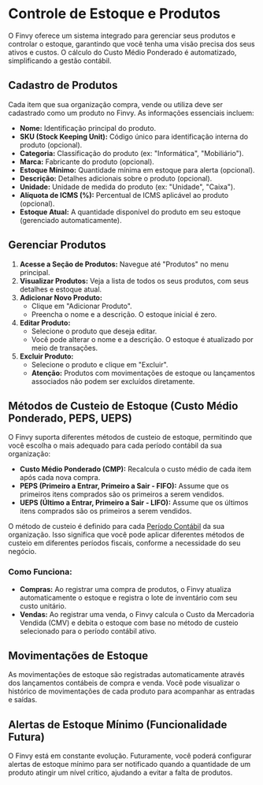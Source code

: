 # Controle de Estoque e Produtos

O Finvy oferece um sistema integrado para gerenciar seus produtos e controlar o estoque, garantindo que você tenha uma visão precisa dos seus ativos e custos. O cálculo do Custo Médio Ponderado é automatizado, simplificando a gestão contábil.

## Cadastro de Produtos

Cada item que sua organização compra, vende ou utiliza deve ser cadastrado como um produto no Finvy. As informações essenciais incluem:

*   **Nome:** Identificação principal do produto.
*   **SKU (Stock Keeping Unit):** Código único para identificação interna do produto (opcional).
*   **Categoria:** Classificação do produto (ex: "Informática", "Mobiliário").
*   **Marca:** Fabricante do produto (opcional).
*   **Estoque Mínimo:** Quantidade mínima em estoque para alerta (opcional).
*   **Descrição:** Detalhes adicionais sobre o produto (opcional).
*   **Unidade:** Unidade de medida do produto (ex: "Unidade", "Caixa").
*   **Alíquota de ICMS (%):** Percentual de ICMS aplicável ao produto (opcional).
*   **Estoque Atual:** A quantidade disponível do produto em seu estoque (gerenciado automaticamente).

## Gerenciar Produtos

1.  **Acesse a Seção de Produtos:** Navegue até "Produtos" no menu principal.
2.  **Visualizar Produtos:** Veja a lista de todos os seus produtos, com seus detalhes e estoque atual.
3.  **Adicionar Novo Produto:**
    *   Clique em "Adicionar Produto".
    *   Preencha o nome e a descrição. O estoque inicial é zero.
4.  **Editar Produto:**
    *   Selecione o produto que deseja editar.
    *   Você pode alterar o nome e a descrição. O estoque é atualizado por meio de transações.
5.  **Excluir Produto:**
    *   Selecione o produto e clique em "Excluir".
    *   **Atenção:** Produtos com movimentações de estoque ou lançamentos associados não podem ser excluídos diretamente.

## Métodos de Custeio de Estoque (Custo Médio Ponderado, PEPS, UEPS)

O Finvy suporta diferentes métodos de custeio de estoque, permitindo que você escolha o mais adequado para cada período contábil da sua organização:

*   **Custo Médio Ponderado (CMP):** Recalcula o custo médio de cada item após cada nova compra.
*   **PEPS (Primeiro a Entrar, Primeiro a Sair - FIFO):** Assume que os primeiros itens comprados são os primeiros a serem vendidos.
*   **UEPS (Último a Entrar, Primeiro a Sair - LIFO):** Assume que os últimos itens comprados são os primeiros a serem vendidos.

O método de custeio é definido para cada [Período Contábil](./accounting-periods.md) da sua organização. Isso significa que você pode aplicar diferentes métodos de custeio em diferentes períodos fiscais, conforme a necessidade do seu negócio.

### Como Funciona:

*   **Compras:** Ao registrar uma compra de produtos, o Finvy atualiza automaticamente o estoque e registra o lote de inventário com seu custo unitário.
*   **Vendas:** Ao registrar uma venda, o Finvy calcula o Custo da Mercadoria Vendida (CMV) e debita o estoque com base no método de custeio selecionado para o período contábil ativo.

## Movimentações de Estoque

As movimentações de estoque são registradas automaticamente através dos lançamentos contábeis de compra e venda. Você pode visualizar o histórico de movimentações de cada produto para acompanhar as entradas e saídas.

## Alertas de Estoque Mínimo (Funcionalidade Futura)

O Finvy está em constante evolução. Futuramente, você poderá configurar alertas de estoque mínimo para ser notificado quando a quantidade de um produto atingir um nível crítico, ajudando a evitar a falta de produtos.
